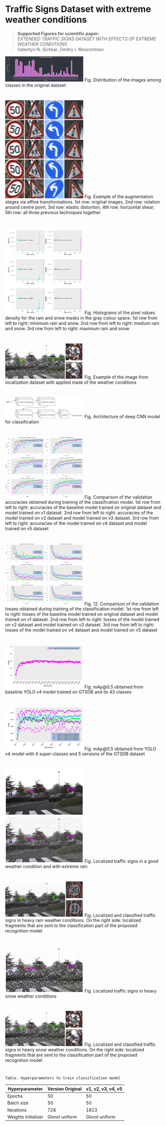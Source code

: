# Traffic Signs Dataset with extreme weather conditions
> **Supported Figures for scientific paper:**  
> *EXTENDED TRAFFIC SIGNS DATASET WITH EFFECTS OF EXTREME WEATHER CONDITIONS*  
> Valentyn N. Sichkar, Dmitry I. Mouromtsev  
  
<img src="figures/Fig.%201.%20Distribution.png" width=50%>  
Fig. Distribution of the images among classes in the original dataset  

# 

<img src="figures/Fig.%202.%20Example%20of%20the%20augmentation.png" width=50%>
Fig. Example of the augmentation stages via affine transformations. 1st row: original images, 2nd row: rotation around centre point, 3rd row: elastic distortion, 4th row: horizontal shear, 5th row: all three previous techniques together  

#

<img src="figures/Fig.%203.%20Histograms%20of%20the%20pixel%20values%20density.png" width=50%>
Fig. Histograms of the pixel values density for the rain and snow masks in the gray colour space. 1st row from left to right: minimum rain and snow. 2nd row from left to right: medium rain and snow. 3rd row from left to right: maximum rain and snow  

#

<img src="figures/Fig.%2019.%20Localized%20and%20classified%20traffic%20signs%20in%20heavy%20snow.png" width=50%>
Fig. Example of the image from localization dataset with applied mask of the weather conditions  

#

<img src="figures/Fig.%2010.%20Architecture%20of%20deep%20CNN.png" width=50%>
Fig. Architecture of deep CNN model for classification

#

<img src="figures/Fig.%2011.%20Comparison%20of%20the%20validation%20accuracies%20.png" width=50%>
Fig. Comparison of the validation accuracies obtained during training of the classification model. 1st row from left to right: accuracies of the baseline model trained on original dataset and model trained on v1 dataset. 2nd row from left to right: accuracies of the model trained on v2 dataset and model trained on v3 dataset. 3rd row from left to right: accuracies of the model trained on v4 dataset and model trained on v5 dataset

#

<img src="figures/Fig.%2012.%20Comparison%20of%20the%20validation%20losses.png" width=50%>
Fig. 12. Comparison of the validation losses obtained during training of the classification model. 1st row from left to right: losses of the baseline model trained on original dataset and model trained on v1 dataset. 2nd row from left to right: losses of the model trained on v2 dataset and model trained on v3 dataset. 3rd row from left to right: losses of the model trained on v4 dataset and model trained on v5 dataset

#

<img src="figures/Fig.%2013.%20mAp0.5%20obtained%20from%20baseline%20YOLO.png" width=50%>
Fig. mAp@0.5 obtained from baseline YOLO v4 model trained on GTSDB and its 43 classes

#

<img src="figures/Fig.%2015.%20mAp0.5%20obtained%20from%20YOLO.png" width=50%>
Fig. mAp@0.5 obtained from YOLO v4 model with 4 super-classes and 5 versions of the GTSDB dataset

#

<img src="figures/Fig.%2016-1.%20Localized%20traffic%20signs%20.png" width=50%>
<img src="figures/Fig.%2016-2.%20Localized%20traffic%20signs.png" width=50%>
Fig. Localized traffic signs in a good weather condition and with extreme rain

#

<img src="figures/Fig.%2017.%20Localized%20and%20classified%20traffic%20signs%20in%20heavy%20rain.png" width=50%>
Fig. Localized and classified traffic signs in heavy rain weather conditions. On the right side: localized fragments that are sent to the classification part of the proposed recognition model

#

<img src="figures/Fig.%2018.%20Localized%20traffic%20signs%20in%20heavy%20snow.png" width=50%>
Fig. Localized traffic signs in heavy snow weather conditions


#

<img src="figures/Fig.%2019.%20Localized%20and%20classified%20traffic%20signs%20in%20heavy%20snow.png" width=50%>
Fig. Localized and classified traffic signs in heavy snow weather conditions. On the right side: localized fragments that are sent to the classification part of the proposed recognition model

#

`Table. Hyperparameters to train classification model `  

Hyperparameter |	Version Original |	v1, v2, v3, v4, v5
------------- | -------------  | -------------
Epochs |	50 |	50
Batch size |	50 |	50
Iterations |	726 |	1813
Weights initializer |	Glorot uniform |	Glorot uniform

# 








